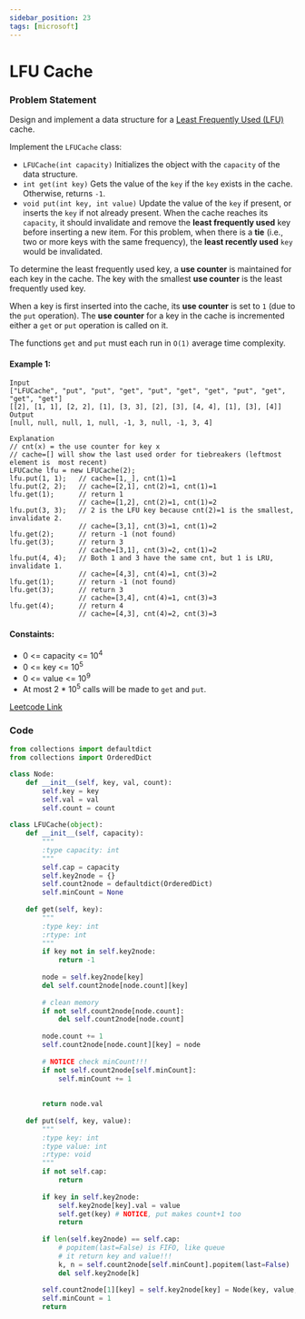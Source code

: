 ```yaml
---
sidebar_position: 23
tags: [microsoft]
---
```


# LFU Cache

### Problem Statement

Design and implement a data structure for a [Least Frequently Used (LFU)](https://en.wikipedia.org/wiki/Least_frequently_used) cache.

Implement the `LFUCache` class:

- `LFUCache(int capacity)` Initializes the object with the `capacity` of the data structure.
- `int get(int key)` Gets the value of the `key` if the `key` exists in the cache. Otherwise, returns `-1`.
- `void put(int key, int value)` Update the value of the `key` if present, or inserts the `key` if not already present. When the cache reaches its `capacity`, it should invalidate and remove the **least frequently used** key before inserting a new item. For this problem, when there is a **tie** (i.e., two or more keys with the same frequency), the **least recently used** `key` would be invalidated.

To determine the least frequently used key, a **use counter** is maintained for each key in the cache. The key with the smallest **use counter** is the least frequently used key.

When a key is first inserted into the cache, its **use counter** is set to `1` (due to the `put` operation). The **use counter** for a key in the cache is incremented either a `get` or `put` operation is called on it.

The functions `get` and `put` must each run in `O(1)` average time complexity.

#### Example 1:

```
Input
["LFUCache", "put", "put", "get", "put", "get", "get", "put", "get", "get", "get"]
[[2], [1, 1], [2, 2], [1], [3, 3], [2], [3], [4, 4], [1], [3], [4]]
Output
[null, null, null, 1, null, -1, 3, null, -1, 3, 4]

Explanation
// cnt(x) = the use counter for key x
// cache=[] will show the last used order for tiebreakers (leftmost element is  most recent)
LFUCache lfu = new LFUCache(2);
lfu.put(1, 1);   // cache=[1,_], cnt(1)=1
lfu.put(2, 2);   // cache=[2,1], cnt(2)=1, cnt(1)=1
lfu.get(1);      // return 1
                 // cache=[1,2], cnt(2)=1, cnt(1)=2
lfu.put(3, 3);   // 2 is the LFU key because cnt(2)=1 is the smallest, invalidate 2.
                 // cache=[3,1], cnt(3)=1, cnt(1)=2
lfu.get(2);      // return -1 (not found)
lfu.get(3);      // return 3
                 // cache=[3,1], cnt(3)=2, cnt(1)=2
lfu.put(4, 4);   // Both 1 and 3 have the same cnt, but 1 is LRU, invalidate 1.
                 // cache=[4,3], cnt(4)=1, cnt(3)=2
lfu.get(1);      // return -1 (not found)
lfu.get(3);      // return 3
                 // cache=[3,4], cnt(4)=1, cnt(3)=3
lfu.get(4);      // return 4
                 // cache=[4,3], cnt(4)=2, cnt(3)=3
```

#### Constaints:

- 0 <= capacity <= 10<sup>4</sup>
- 0 <= key <= 10<sup>5</sup>
- 0 <= value <= 10<sup>9</sup>
- At most 2 * 10<sup>5</sup> calls will be made to `get` and `put`.

[Leetcode Link](https://leetcode.com/problems/lfu-cache/)

### Code

```python title="Python"
from collections import defaultdict
from collections import OrderedDict

class Node:
    def __init__(self, key, val, count):
        self.key = key
        self.val = val
        self.count = count
    
class LFUCache(object):
    def __init__(self, capacity):
        """
        :type capacity: int
        """
        self.cap = capacity
        self.key2node = {}
        self.count2node = defaultdict(OrderedDict)
        self.minCount = None
        
    def get(self, key):
        """
        :type key: int
        :rtype: int
        """
        if key not in self.key2node:
            return -1
        
        node = self.key2node[key]
        del self.count2node[node.count][key]
        
        # clean memory
        if not self.count2node[node.count]:
            del self.count2node[node.count]
        
        node.count += 1
        self.count2node[node.count][key] = node
        
        # NOTICE check minCount!!!
        if not self.count2node[self.minCount]:
            self.minCount += 1
            
            
        return node.val
        
    def put(self, key, value):
        """
        :type key: int
        :type value: int
        :rtype: void
        """
        if not self.cap:
            return 
        
        if key in self.key2node:
            self.key2node[key].val = value
            self.get(key) # NOTICE, put makes count+1 too
            return
        
        if len(self.key2node) == self.cap:
            # popitem(last=False) is FIFO, like queue
            # it return key and value!!!
            k, n = self.count2node[self.minCount].popitem(last=False) 
            del self.key2node[k] 
        
        self.count2node[1][key] = self.key2node[key] = Node(key, value, 1)
        self.minCount = 1
        return

```

